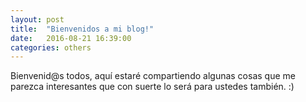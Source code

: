 ```yaml
---
layout: post
title:  "Bienvenidos a mi blog!"
date:   2016-08-21 16:39:00
categories: others
---
```

Bienvenid@s todos, aquí estaré compartiendo algunas cosas que me parezca interesantes
que con suerte lo será para ustedes también. :)
